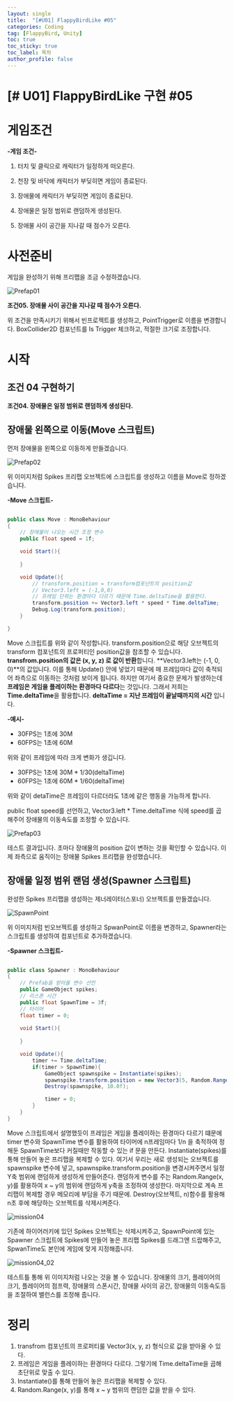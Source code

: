 ```yaml
---
layout: single
title:  "[#U01] FlappyBirdLike #05"
categories: Coding
tag: [FlappyBird, Unity]
toc: true 
toc_sticky: true 
toc_label: 목차    
author_profile: false
---
```


# [# U01] FlappyBirdLike 구현 #05

# 게임조건

**-게임 조건-**

1. 터치 및 클릭으로 캐릭터가 일정하게 떠오른다.

2. 천장 및 바닥에 캐릭터가 부딪히면 게임이 종료된다.

3. 장애물에 캐릭터가 부딪히면 게임이 종료된다.

4. 장애물은 일정 범위로 랜덤하게 생성된다.

5. 장애물 사이 공간을 지나갈 때 점수가 오른다.

   

# 사전준비   
게임을 완성하기 위해 프리팹을 조금 수정하겠습니다.

![Prefap01](https://github.com/DozeKR/DozeKR.github.io/blob/master/images/2023-02-16-unity_flappybird05/Prefap01.png?raw=true)

**조건05. 장애물 사이 공간을 지나갈 때 점수가 오른다.**

위 조건을 만족시키기 위해서 빈프로젝트를 생성하고, PointTrigger로 이름을 변경합니다.  BoxCollider2D 컴포넌트를 Is Trigger 체크하고, 적절한 크기로 조정합니다.




# 시작

## 조건 04 구현하기

**조건04. 장애물은 일정 범위로 랜덤하게 생성된다.**




## 장애물 왼쪽으로 이동(Move 스크립트)
먼저 장애물을 왼쪽으로 이동하게 만들겠습니다.

![Prefap02](https://github.com/DozeKR/DozeKR.github.io/blob/master/images/2023-02-16-unity_flappybird05/Prefap02.png?raw=true)

위 이미지처럼 Spikes 프리팹 오브젝트에 스크립트를 생성하고 이름을 Move로 정하겠습니다.

**-Move 스크립트-**

```c#

public class Move : MonoBehaviour
{
    // 장애물이 나오는 시간 조정 변수
    public float speed = 1f;

    void Start(){
        
    }

    void Update(){
        // transform.position = transform컴포넌트의 position값
        // Vector3.left = (-1,0,0) 
        // 프레임 단위는 환경마다 다르기 때문에 Time.deltaTime을 활용한다.
        transform.position += Vector3.left * speed * Time.deltaTime;
        Debug.Log(transform.position);
    }

}

```

Move 스크립트를 위와 같이 작성합니다.
transform.position으로 해당 오브젝트의 transform 컴포넌트의 프로퍼티인 position값을 참조할 수 있습니다.
**transfrom.position의 값은 (x, y, z) 로 값이 반환**합니다.
**Vector3.left는 (-1, 0, 0)**의 값입니다. 이를 통해 Update() 안에 넣었기 때문에 매 프레임마다 값이 축적되어 좌측으로 이동하는 것처럼 보이게 됩니다.
하지만 여기서 중요한 문제가 발생하는데 **프레임은 게임을 플레이하는 환경마다 다르다**는 것입니다. 그래서 저희는 **Time.deltaTime**을 활용합니다.
**deltaTime = 지난 프레임이 끝날때까지의 시간** 입니다.

**-예시-**
* 30FPS는 1초에 30M
* 60FPS는 1초에 60M
  

위와 같이 프레임에 따라 크게 변화가 생깁니다. 
* 30FPS는 1초에 30M * 1/30(deltaTime)
* 60FPS는 1초에 60M * 1/60(deltaTime)
  

위와 같이 detaTime은 프레임이 다르더라도 1초에 같은 행동을 가능하게 합니다.

public float speed를 선언하고, Vector3.left * Time.deltaTime 식에 speed를 곱해주어 장애물의 이동속도를 조정할 수 있습니다.



![Prefap03](https://github.com/DozeKR/DozeKR.github.io/blob/master/images/2023-02-16-unity_flappybird05/Prefap03.png?raw=true)

테스트 결과입니다. 초마다 장애물의 position 값이 변하는 것을 확인할 수 있습니다.
이제 좌측으로 움직이는 장애물 Spikes 프리팹을 완성했습니다.




## 장애물 일정 범위 랜덤 생성(Spawner 스크립트)
완성한 Spikes 프리팹을 생성하는 제너레이터(스포너) 오브젝트를 만들겠습니다.

![SpawnPoint](https://github.com/DozeKR/DozeKR.github.io/blob/master/images/2023-02-16-unity_flappybird05/SpawnPoint.png?raw=true)

위 이미지처럼 빈오브젝트를 생성하고 SpwanPoint로 이름을 변경하고, Spawner라는 스크립트를 생성하여 컴포넌트로 추가하겠습니다.



**-Spawner 스크립트-**

```c#

public class Spawner : MonoBehaviour
{
    // Prefab을 받아올 변수 선언
    public GameObject spikes;
    // 리스폰 시간
    public float SpawnTime = 3f;
    // 타이머
    float timer = 0;
    
    void Start(){
        
    }

    void Update(){
        timer += Time.deltaTime;
        if(timer > SpawnTime){
            GameObject spawnspike = Instantiate(spikes);
            spawnspike.transform.position = new Vector3(5, Random.Range(-1.5f, 1.5f), 0);
            Destroy(spawnspike, 10.0f);

            timer = 0;
        }
    }
}

```

Move 스크립트에서 설명했듯이 프레임은 게임을 플레이하는 환경마다 다르기 떄문에 timer 변수와 SpawnTime 변수를 활용하여 타이머에 n프레임마다 1/n 을 축적하여 정해둔 SpawnTime보다 커질때만 작동할 수 있는 if 문을 만든다. 
Instantiate(spikes)를 통해 만들어 놓은 프리팹을 복제할 수 있다. 
여기서 우리는 새로 생성되는 오브젝트를 spawnspike 변수에 넣고, spawnspike.transform.position을 변경시켜주면서 일정 Y축 범위에 랜덤하게 생성하게 만들어준다.
랜덤하게 변수를 주는 Random.Range(x, y)를 활용하여 x ~ y의 범위에 랜덤하게 y축을 조정하여 생성한다.
마지막으로 계속 프리팹이 복제할 경우 메모리에 부담을 주기 때문에. Destroy(오브젝트, n)함수를 활용해 n초 후에 해당하는 오브젝트를 삭제시켜준다.



![mission04](https://github.com/DozeKR/DozeKR.github.io/blob/master/images/2023-02-16-unity_flappybird05/mission04.png?raw=true)

기존에 하이어러키에 있던 Spikes 오브젝트는 삭제시켜주고, SpawnPoint에 있는 Spawner 스크립트에 Spikes에 만들어 놓은 프리팹 Spikes를 드래그앤 드랍해주고, SpwanTime도 본인에 게임에 맞게 지정해줍니다.



![mission04_02](https://github.com/DozeKR/DozeKR.github.io/blob/master/images/2023-02-16-unity_flappybird05/mission04_02.png?raw=true)

테스트틀 통해 위 이미지처럼 나오는 것을 볼 수 있습니다. 장애물의 크기, 플레이어의 크기, 플레이어의 점프력, 장애물의 스폰시간,  장애물 사이의  공간, 장애물의 이동속도등을 조절하여 밸런스를 조정해 줍니다.



# 정리
1. transfrom 컴포넌트의 프로퍼티룰 Vector3(x, y, z) 형식으로 값을 받아올 수 있다.
2. 프레임은 게임을 플레이하는 환경마다 다르다. 그렇기에 Time.deltaTime을 곱해 초단위로 맞출 수 있다.
3. Instantiate()를 통해 만들어 놓은 프리팹을 복제할 수 있다.
4. Random.Range(x, y)를 통해 x ~ y 범위의 랜덤한 값을 받을 수 있다.